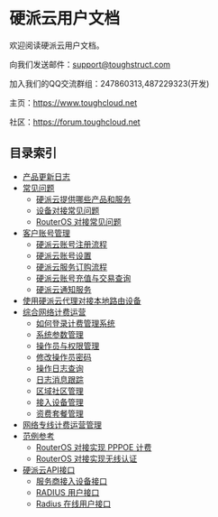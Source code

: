# 硬派云用户文档


欢迎阅读硬派云用户文档。

向我们发送邮件：support@toughstruct.com

加入我们的QQ交流群组：247860313,487229323(开发)

主页：https://www.toughcloud.net

社区：https://forum.toughcloud.net


## 目录索引

- [产品更新日志](pages/changelog.md)
- [常见问题](pages/faqs/index.md)
  - [硬派云提供哪些产品和服务](pages/faqs/services.md)
  - [设备对接常见问题](pages/faqs/nas_faq.md)
  - [RouterOS 对接常见问题](pages/faqs/routeros.md)
- [客户账号管理](pages/customer/index.md)
  - [硬派云账号注册流程](pages/customer/regflow.md)
  - [硬派云账号设置](pages/customer/settings.md)
  - [硬派云服务订购流程](pages/customer/service.md)
  - [硬派云账号充值与交易查询](pages/customer/order.md)
  - [硬派云通知服务](pages/customer/notify.md)
- [使用硬派云代理对接本地路由设备](pages/cloudagent.md)
- [综合网络计费运营](pages/boms/index.md)
  - [如何登录计费管理系统](pages/boms/login.md) 
  - [系统参数管理](pages/boms/params.md)
  - [操作员与权限管理](pages/boms/opr.md)
  - [修改操作员密码](pages/boms/modpwd.md)
  - [操作日志查询](pages/boms/opslog.md)
  - [日志消息跟踪](pages/boms/logtrace.md)
  - [区域社区管理](pages/boms/node.md)
  - [接入设备管理](pages/boms/nas.md)
  - [资费套餐管理](pages/boms/product.md)
- [网络专线计费运营管理](pages/pns/toughpns.md)
- [范例参考](pages/example/index.md)
  - [RouterOS 对接实现 PPPOE 计费](pages/example/routeros_pppoe_example.md)
  - [RouterOS 对接实现无线认证](pages/example/routeros_wlan_example.md)
- [硬派云API接口](pages/api/index.md)
  - [服务商接入设备接口](pages/api/nas.md)
  - [RADIUS 用户接口](pages/api/user.md)
  - [Radius 在线用户接口](pages/api/online.md)

